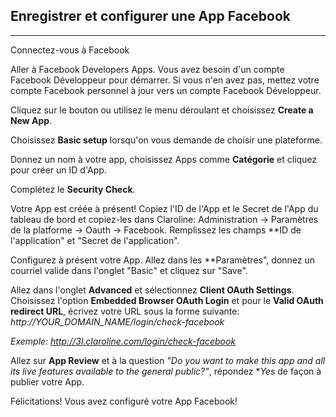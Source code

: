 ## Enregistrer et configurer une App Facebook
---

Connectez-vous à Facebook

Aller à Facebook Developers Apps. Vous avez besoin d'un compte Facebook Développeur pour démarrer. Si vous n'en avez pas, mettez votre compte Facebook personnel à jour vers un compte Facebook Développeur.

Cliquez sur le bouton ou utilisez le menu déroulant et choisissez **Create a New App**.

Choisissez **Basic setup** lorsqu'on vous demande de choisir une plateforme.

Donnez un nom à votre app, choisissez Apps comme **Catégorie** et cliquez pour créer un ID d'App.

Complétez le **Security Check**.

Votre App est créée à présent! Copiez l'ID de l'App et le Secret de l'App du tableau de bord et copiez-les dans Claroline: Administration -> Paramètres de la platforme -> Oauth -> Facebook. Remplissez les champs **ID de l'application" et "Secret de l'application".

Configurez à présent votre App. Allez dans les **Paramètres", donnez un courriel valide dans l'onglet "Basic" et cliquez sur "Save".

Allez dans l'onglet **Advanced** et sélectionnez **Client OAuth Settings**. Choisissez l'option **Embedded Browser OAuth Login** et pour le **Valid OAuth redirect URL**, écrivez votre URL sous la forme suivante: _http://YOUR_DOMAIN_NAME/login/check-facebook_

_Exemple: http://3l.claroline.com/login/check-facebook_

Allez sur **App Review** et à la question _"Do you want to make this app and all its live features available to the general public?"_, répondez **Yes* de façon à publier votre App.

Félicitations! Vous avez configuré votre App Facebook!